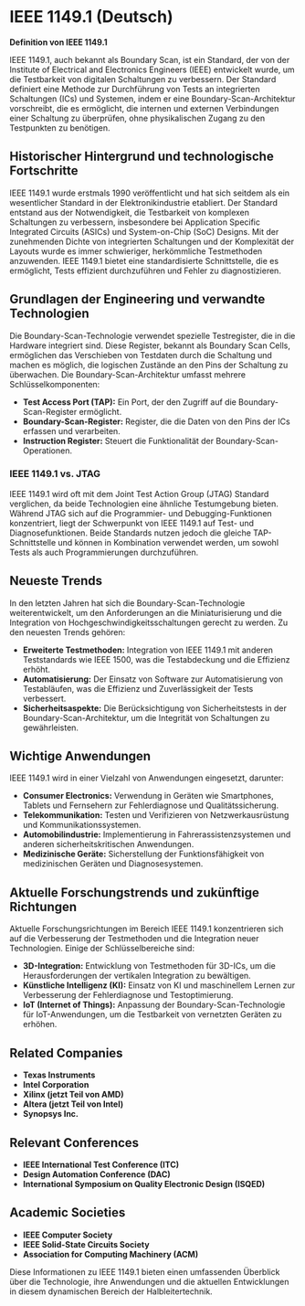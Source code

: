 # IEEE 1149.1 (Deutsch)

**Definition von IEEE 1149.1**

IEEE 1149.1, auch bekannt als Boundary Scan, ist ein Standard, der von der Institute of Electrical and Electronics Engineers (IEEE) entwickelt wurde, um die Testbarkeit von digitalen Schaltungen zu verbessern. Der Standard definiert eine Methode zur Durchführung von Tests an integrierten Schaltungen (ICs) und Systemen, indem er eine Boundary-Scan-Architektur vorschreibt, die es ermöglicht, die internen und externen Verbindungen einer Schaltung zu überprüfen, ohne physikalischen Zugang zu den Testpunkten zu benötigen.

## Historischer Hintergrund und technologische Fortschritte

IEEE 1149.1 wurde erstmals 1990 veröffentlicht und hat sich seitdem als ein wesentlicher Standard in der Elektronikindustrie etabliert. Der Standard entstand aus der Notwendigkeit, die Testbarkeit von komplexen Schaltungen zu verbessern, insbesondere bei Application Specific Integrated Circuits (ASICs) und System-on-Chip (SoC) Designs. Mit der zunehmenden Dichte von integrierten Schaltungen und der Komplexität der Layouts wurde es immer schwieriger, herkömmliche Testmethoden anzuwenden. IEEE 1149.1 bietet eine standardisierte Schnittstelle, die es ermöglicht, Tests effizient durchzuführen und Fehler zu diagnostizieren.

## Grundlagen der Engineering und verwandte Technologien

Die Boundary-Scan-Technologie verwendet spezielle Testregister, die in die Hardware integriert sind. Diese Register, bekannt als Boundary Scan Cells, ermöglichen das Verschieben von Testdaten durch die Schaltung und machen es möglich, die logischen Zustände an den Pins der Schaltung zu überwachen. Die Boundary-Scan-Architektur umfasst mehrere Schlüsselkomponenten:

- **Test Access Port (TAP):** Ein Port, der den Zugriff auf die Boundary-Scan-Register ermöglicht.
- **Boundary-Scan-Register:** Register, die die Daten von den Pins der ICs erfassen und verarbeiten.
- **Instruction Register:** Steuert die Funktionalität der Boundary-Scan-Operationen.

### IEEE 1149.1 vs. JTAG

IEEE 1149.1 wird oft mit dem Joint Test Action Group (JTAG) Standard verglichen, da beide Technologien eine ähnliche Testumgebung bieten. Während JTAG sich auf die Programmier- und Debugging-Funktionen konzentriert, liegt der Schwerpunkt von IEEE 1149.1 auf Test- und Diagnosefunktionen. Beide Standards nutzen jedoch die gleiche TAP-Schnittstelle und können in Kombination verwendet werden, um sowohl Tests als auch Programmierungen durchzuführen.

## Neueste Trends

In den letzten Jahren hat sich die Boundary-Scan-Technologie weiterentwickelt, um den Anforderungen an die Miniaturisierung und die Integration von Hochgeschwindigkeitsschaltungen gerecht zu werden. Zu den neuesten Trends gehören:

- **Erweiterte Testmethoden:** Integration von IEEE 1149.1 mit anderen Teststandards wie IEEE 1500, was die Testabdeckung und die Effizienz erhöht.
- **Automatisierung:** Der Einsatz von Software zur Automatisierung von Testabläufen, was die Effizienz und Zuverlässigkeit der Tests verbessert.
- **Sicherheitsaspekte:** Die Berücksichtigung von Sicherheitstests in der Boundary-Scan-Architektur, um die Integrität von Schaltungen zu gewährleisten.

## Wichtige Anwendungen

IEEE 1149.1 wird in einer Vielzahl von Anwendungen eingesetzt, darunter:

- **Consumer Electronics:** Verwendung in Geräten wie Smartphones, Tablets und Fernsehern zur Fehlerdiagnose und Qualitätssicherung.
- **Telekommunikation:** Testen und Verifizieren von Netzwerkausrüstung und Kommunikationssystemen.
- **Automobilindustrie:** Implementierung in Fahrerassistenzsystemen und anderen sicherheitskritischen Anwendungen.
- **Medizinische Geräte:** Sicherstellung der Funktionsfähigkeit von medizinischen Geräten und Diagnosesystemen.

## Aktuelle Forschungstrends und zukünftige Richtungen

Aktuelle Forschungsrichtungen im Bereich IEEE 1149.1 konzentrieren sich auf die Verbesserung der Testmethoden und die Integration neuer Technologien. Einige der Schlüsselbereiche sind:

- **3D-Integration:** Entwicklung von Testmethoden für 3D-ICs, um die Herausforderungen der vertikalen Integration zu bewältigen.
- **Künstliche Intelligenz (KI):** Einsatz von KI und maschinellem Lernen zur Verbesserung der Fehlerdiagnose und Testoptimierung.
- **IoT (Internet of Things):** Anpassung der Boundary-Scan-Technologie für IoT-Anwendungen, um die Testbarkeit von vernetzten Geräten zu erhöhen.

## Related Companies

- **Texas Instruments**
- **Intel Corporation**
- **Xilinx (jetzt Teil von AMD)**
- **Altera (jetzt Teil von Intel)**
- **Synopsys Inc.**

## Relevant Conferences

- **IEEE International Test Conference (ITC)**
- **Design Automation Conference (DAC)**
- **International Symposium on Quality Electronic Design (ISQED)**

## Academic Societies

- **IEEE Computer Society**
- **IEEE Solid-State Circuits Society**
- **Association for Computing Machinery (ACM)**

Diese Informationen zu IEEE 1149.1 bieten einen umfassenden Überblick über die Technologie, ihre Anwendungen und die aktuellen Entwicklungen in diesem dynamischen Bereich der Halbleitertechnik.